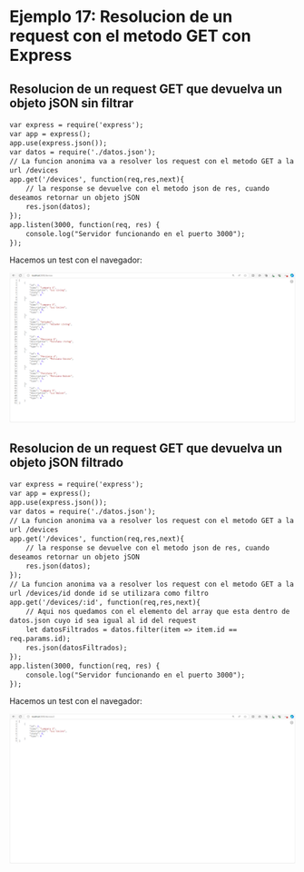 # Ejemplo 17: Resolucion de un request con el metodo GET con Express

## Resolucion de un request GET que devuelva un objeto jSON sin filtrar

```
var express = require('express');
var app = express();
app.use(express.json());
var datos = require('./datos.json');
// La funcion anonima va a resolver los request con el metodo GET a la url /devices
app.get('/devices', function(req,res,next){
    // la response se devuelve con el metodo json de res, cuando deseamos retornar un objeto jSON
    res.json(datos);
});
app.listen(3000, function(req, res) {
    console.log("Servidor funcionando en el puerto 3000");
});

```

Hacemos un test con el navegador:

![devices](/ej18-express-get/devices.png)

## Resolucion de un request GET que devuelva un objeto jSON filtrado

```
var express = require('express');
var app = express();
app.use(express.json());
var datos = require('./datos.json');
// La funcion anonima va a resolver los request con el metodo GET a la url /devices
app.get('/devices', function(req,res,next){
    // la response se devuelve con el metodo json de res, cuando deseamos retornar un objeto jSON
    res.json(datos);
});
// La funcion anonima va a resolver los request con el metodo GET a la url /devices/id donde id se utilizara como filtro
app.get('/devices/:id', function(req,res,next){
    // Aqui nos quedamos con el elemento del array que esta dentro de datos.json cuyo id sea igual al id del request
    let datosFiltrados = datos.filter(item => item.id == req.params.id);
    res.json(datosFiltrados);
});
app.listen(3000, function(req, res) {
    console.log("Servidor funcionando en el puerto 3000");
});
```

Hacemos un test con el navegador:

![device_2](/ej18-express-get/device_2.png)

